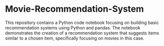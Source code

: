 # Movie-Recommendation-System
This repository contains a Python code notebook focusing on building basic recommendation systems using Python and pandas. The notebook demonstrates the creation of a recommendation system that suggests items similar to a chosen item, specifically focusing on movies in this case.
